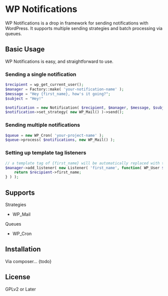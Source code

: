 # WP Notifications
WP Notifications is a drop in framework for sending notifications with WordPress. It supports multiple sending strategies and batch processing via queues.

## Basic Usage

WP Notifications is easy, and straightforward to use.

### Sending a single notification

````php
$recipient = wp_get_current_user();
$manager = Factory::make( 'your-notification-name' );
$message = "Hey {first_name}, how's it going?";
$subject = "Hey!"

$notification = new Notification( $recipient, $manager, $message, $subject );
$notification->set_strategy( new WP_Mail() )->send();
````

### Sending multiple notifications

````php
$queue = new WP_Cron( 'your-project-name' );
$queue->process( $notifications, new WP_Mail() );
````

### Setting up template tag listeners
````php
// a template tag of {first_name} will be automatically replaced with the recipient's first name when sending.
$manager->add_listener( new Listener( 'first_name', function( WP_User $recipient ) {
	return $recipient->first_name;
} ) );

````

## Supports
Strategies
 - WP_Mail
 
Queues
 - WP_Cron

## Installation
Via composer...
{todo}

## License
GPLv2 or Later